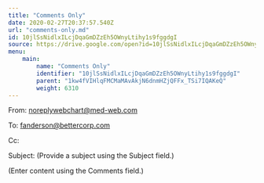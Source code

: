 ```yaml
---
title: "Comments Only"
date: 2020-02-27T20:37:57.540Z
url: "comments-only.md"
id: 10jlSsNidlxILcjDqaGmDZzEh5OWnyLtihy1s9fggdgI
source: https://drive.google.com/open?id=10jlSsNidlxILcjDqaGmDZzEh5OWnyLtihy1s9fggdgI
menu:
    main:
        name: "Comments Only"
        identifier: "10jlSsNidlxILcjDqaGmDZzEh5OWnyLtihy1s9fggdgI"
        parent: "1kw4fVIHlqFMCMaMAvAkjN6dnmHZjQFFx_TSi7IQAKeQ"
        weight: 6310
---
```

From: noreplywebchart@med-web.com

To: fanderson@bettercorp.com

Cc:

Subject: (Provide a subject using the Subject field.)

(Enter content using the Comments field.)



